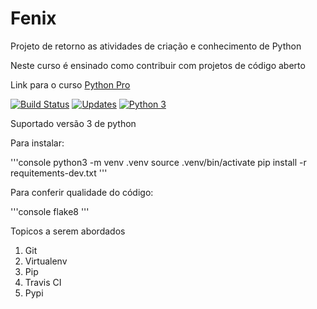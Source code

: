 # Fenix
Projeto de retorno as atividades de criação e conhecimento de Python

Neste curso é ensinado como contribuir com projetos de código aberto

Link para o curso [Python Pro](https://www.python.pro.br)

[![Build Status](https://app.travis-ci.com/JosemarBrito/Fenix.svg?branch=main)](https://app.travis-ci.com/JosemarBrito/Fenix)
[![Updates](https://pyup.io/repos/github/JosemarBrito/Fenix/shield.svg)](https://pyup.io/repos/github/JosemarBrito/Fenix/)
[![Python 3](https://pyup.io/repos/github/JosemarBrito/Fenix/python-3-shield.svg)](https://pyup.io/repos/github/JosemarBrito/Fenix/)


Suportado versão 3 de python

Para instalar:

'''console
python3 -m venv .venv
source .venv/bin/activate
pip install -r requitements-dev.txt
'''

Para conferir qualidade do código:

'''console
flake8
'''

Topicos a serem abordados
1. Git
2. Virtualenv
3. Pip
4. Travis CI
5. Pypi